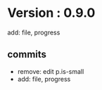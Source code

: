 # Version : 0.9.0

add: file, progress

## commits

* remove: edit p.is-small
* add: file, progress

